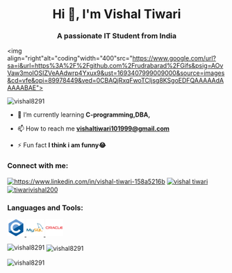 <h1 align="center">Hi 👋, I'm Vishal Tiwari</h1>
<h3 align="center">A passionate IT Student from India</h3>

<img align="right"alt="coding"width="400"src="https://www.google.com/url?sa=i&url=https%3A%2F%2Fgithub.com%2Frudrabarad%2FGifs&psig=AOvVaw3moIOSIZVeAAdwrp4Yxux9&ust=1693407999009000&source=images&cd=vfe&opi=89978449&ved=0CBAQjRxqFwoTCIjsg8KSgoEDFQAAAAAdAAAAABAE"> 

<p align="left"> <img src="https://komarev.com/ghpvc/?username=vishal8291&label=Profile%20views&color=0e75b6&style=flat" alt="vishal8291" /> </p>

- 🌱 I’m currently learning **C-programming,DBA,**

- 📫 How to reach me **vishaltiwari101999@gmail.com**

- ⚡ Fun fact **I think i am funny😂**

<h3 align="left">Connect with me:</h3>
<p align="left">
<a href="https://linkedin.com/in/https://www.linkedin.com/in/vishal-tiwari-158a5216b" target="blank"><img align="center" src="https://raw.githubusercontent.com/rahuldkjain/github-profile-readme-generator/master/src/images/icons/Social/linked-in-alt.svg" alt="https://www.linkedin.com/in/vishal-tiwari-158a5216b" height="30" width="40" /></a>
<a href="https://fb.com/vishal tiwari" target="blank"><img align="center" src="https://raw.githubusercontent.com/rahuldkjain/github-profile-readme-generator/master/src/images/icons/Social/facebook.svg" alt="vishal tiwari" height="30" width="40" /></a>
<a href="https://instagram.com/tiwarivishal200" target="blank"><img align="center" src="https://raw.githubusercontent.com/rahuldkjain/github-profile-readme-generator/master/src/images/icons/Social/instagram.svg" alt="tiwarivishal200" height="30" width="40" /></a>
</p>

<h3 align="left">Languages and Tools:</h3>
<p align="left"> <a href="https://www.cprogramming.com/" target="_blank" rel="noreferrer"> <img src="https://raw.githubusercontent.com/devicons/devicon/master/icons/c/c-original.svg" alt="c" width="40" height="40"/> </a> <a href="https://www.mysql.com/" target="_blank" rel="noreferrer"> <img src="https://raw.githubusercontent.com/devicons/devicon/master/icons/mysql/mysql-original-wordmark.svg" alt="mysql" width="40" height="40"/> </a> <a href="https://www.oracle.com/" target="_blank" rel="noreferrer"> <img src="https://raw.githubusercontent.com/devicons/devicon/master/icons/oracle/oracle-original.svg" alt="oracle" width="40" height="40"/> </a> </p>

<p><img align="left" src="https://github-readme-stats.vercel.app/api/top-langs?username=vishal8291&show_icons=true&locale=en&layout=compact" alt="vishal8291" /></p>

<p>&nbsp;<img align="center" src="https://github-readme-stats.vercel.app/api?username=vishal8291&show_icons=true&locale=en" alt="vishal8291" /></p>

<p><img align="center" src="https://github-readme-streak-stats.herokuapp.com/?user=vishal8291&" alt="vishal8291" /></p>
